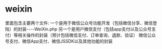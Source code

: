# weixin
里面包含主要两个文件:
一个是用于微信公众号功能开发（包括微信分享、微信登陆）的封装----WeiXin.php
另一个是用户微信支付（包括app支付以及公众号支付）等相关操作的封装（预计包括微信支付、订单查询、退款、验证）
微信公众号支付、微信App支付、微信JSSDK以及其他功能的封装
